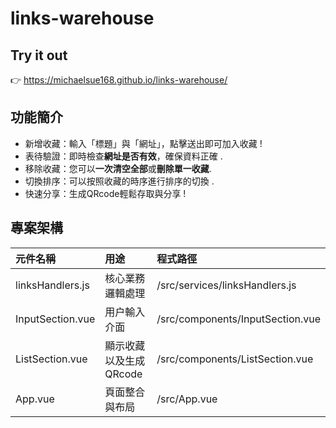 # links-warehouse

## Try it out

👉 https://michaelsue168.github.io/links-warehouse/

## 功能簡介

* 新增收藏：輸入「標題」與「網址」，點擊送出即可加入收藏 !
* 表待驗證：即時檢查**網址是否有效**，確保資料正確 .
* 移除收藏：您可以**一次清空全部**或**刪除單⼀收藏**.
* 切換排序：可以按照收藏的時序進行排序的切換 .
* 快速分享：生成QRcode輕鬆存取與分享 !

## 專案架構
| 元件名稱 | 用途 | 程式路徑  |
| :---- | :-- | :-- |
| linksHandlers.js | 核心業務邏輯處理 | /src/services/linksHandlers.js |
| InputSection.vue | 用户輸入介面 | /src/components/InputSection.vue |
| ListSection.vue | 顯示收藏以及生成QRcode | /src/components/ListSection.vue |
| App.vue | 頁面整合與布局 | /src/App.vue |

